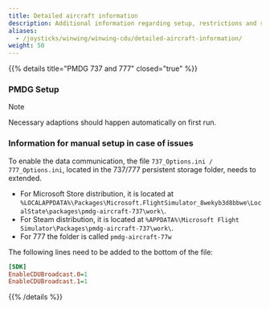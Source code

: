 ```yaml
---
title: Detailed aircraft information
description: Additional information regarding setup, restrictions and specialties of certain aircraft.
aliases:
  - /joysticks/winwing/winwing-cdu/detailed-aircraft-information/
weight: 50
---
```


{{% details title="PMDG 737 and 777" closed="true" %}}

### PMDG Setup

> [!NOTE]
> Necessary adaptions should happen automatically on first run.

### Information for manual setup in case of issues

To enable the data communication, the file `737_Options.ini / 777_Options.ini`, located in the 737/777 persistent storage folder, needs to extended.

- For Microsoft Store distribution, it is located at `%LOCALAPPDATA%\Packages\Microsoft.FlightSimulator_8wekyb3d8bbwe\LocalState\packages\pmdg-aircraft-737\work\`.
- For Steam distribution, it is located at `%APPDATA%\Microsoft Flight Simulator\Packages\pmdg-aircraft-737\work\`.
- For 777 the folder is called `pmdg-aircraft-77w`

The following lines need to be added to the bottom of the file:

```ini
[SDK]
EnableCDUBroadcast.0=1
EnableCDUBroadcast.1=1
```

{{% /details %}}
